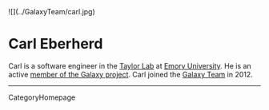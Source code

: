<div class='right'>![](../GalaxyTeam/carl.jpg)</div>

# Carl Eberherd

Carl is a software engineer in the [Taylor Lab](http://bx.mathcs.emory.edu/) at [Emory University](http://emory.edu/). He is an active [member of the Galaxy project](../GalaxyTeam). Carl joined the [Galaxy Team](../GalaxyTeam) in 2012.

----
CategoryHomepage
